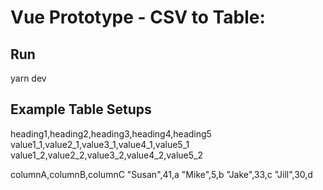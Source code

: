 # Vue Prototype - CSV to Table:

## Run

yarn dev

## Example Table Setups

heading1,heading2,heading3,heading4,heading5
value1_1,value2_1,value3_1,value4_1,value5_1
value1_2,value2_2,value3_2,value4_2,value5_2

columnA,columnB,columnC
"Susan",41,a
"Mike",5,b
"Jake",33,c
"Jill",30,d
